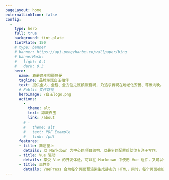 ```yaml
---
pageLayout: home
externalLinkIcon: false
config:
  -
    type: hero
    full: true
    background: tint-plate
    tintPlate: 150
    # type: banner
    # banner: https://api.pengzhanbo.cn/wallpaper/bing
    # bannerMask:
    #   light: 0.1
    #   dark: 0.3
    hero:
      name: 尊嚴晚年照顧無憂
      tagline: 品牌承諾白玉相伴
      text: 提供全人、全程、全方位之照顧服務網, 乃追求實現在地老化安養、尊嚴向晚。
      # Public 文件路径
      heroImage: /白玉logo.png
      actions:
        -
          theme: alt
          text: 認識白玉
          link: /about
        # -
        #   theme: alt
        #   text: PDF Example
        #   link: /pdf
      features:
      - title: 简洁至上
        details: 以 Markdown 为中心的项目结构，以最少的配置帮助你专注于写作。
      - title: Vue 驱动
        details: 享受 Vue 的开发体验，可以在 Markdown 中使用 Vue 组件，又可以使用 Vue 来开发自定义主题。
      - title: 高性能
        details: VuePress 会为每个页面预渲染生成静态的 HTML，同时，每个页面被加载的时候，将作为 SPA 运行。
---
```


<style>

@media screen and (max-width: 500px) {
  .hero-name[data-v-e808472a], .hero-tagline[data-v-e808472a]{
    font-size: 36px;
    display: block;
  }
}

</style>